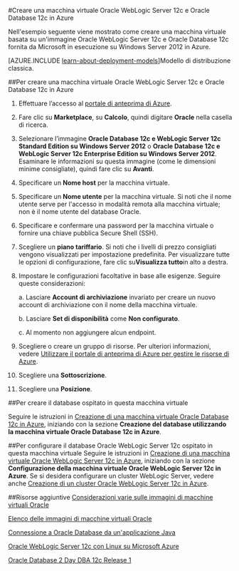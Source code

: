 <properties
	pageTitle="Oracle WebLogic Server e Database VM | Microsoft Azure"
	description="Creare un’immagine Oracle WebLogic Server c 12 e Database Oracle 12c Azure in esecuzione su Windows Server 2012, utilizzando il modello di distribuzione di gestione delle risorse."
	services="virtual-machines"
	authors="bbenz"
	documentationCenter=""
	tags="azure-resource-manager"/>

<tags
	ms.service="virtual-machines"
	ms.devlang="na"
	ms.topic="article"
	ms.tgt_pltfrm="vm-windows"
	ms.workload="infrastructure-services"
	ms.date="06/22/2015"
	ms.author="bbenz" />

#Creare una macchina virtuale Oracle WebLogic Server 12c e Oracle Database 12c in Azure

Nell'esempio seguente viene mostrato come creare una macchina virtuale basata su un'immagine Oracle WebLogic Server 12c e Oracle Database 12c fornita da Microsoft in esecuzione su Windows Server 2012 in Azure.

[AZURE.INCLUDE [learn-about-deployment-models](../../includes/learn-about-deployment-models-rm-include.md)]Modello di distribuzione classica.


##Per creare una macchina virtuale Oracle WebLogic Server 12c e Oracle Database 12c in Azure

1. Effettuare l’accesso al [portale di anteprima di Azure](https://ms.portal.azure.com/).

2.	Fare clic su **Marketplace**, su **Calcolo**, quindi digitare **Oracle** nella casella di ricerca.

3.	Selezionare l’immagine **Oracle Database 12c e WebLogic Server 12c Standard Edition su Windows Server 2012** o **Oracle Database 12c e WebLogic Server 12c Enterprise Edition su Windows Server 2012**. Esaminare le informazioni su questa immagine (come le dimensioni minime consigliate), quindi fare clic su **Avanti**.

4.	Specificare un **Nome host** per la macchina virtuale.

5.	Specificare un **Nome utente** per la macchina virtuale. Si noti che il nome utente serve per l'accesso in modalità remota alla macchina virtuale; non è il nome utente del database Oracle.

6.	Specificare e confermare una password per la macchina virtuale o fornire una chiave pubblica Secure Shell (SSH).

7.	Scegliere un **piano tariffario**. Si noti che i livelli di prezzo consigliati vengono visualizzati per impostazione predefinita. Per visualizzare tutte le opzioni di configurazione, fare clic su**Visualizza tutto**in alto a destra.

8. Impostare le configurazioni facoltative in base alle esigenze. Seguire queste considerazioni:

	a. Lasciare **Account di archiviazione** invariato per creare un nuovo account di archiviazione con il nome della macchina virtuale.

	b. Lasciare **Set di disponibilità** come **Non configurato**.

	c. Al momento non aggiungere alcun endpoint.

9.	Scegliere o creare un gruppo di risorse. Per ulteriori informazioni, vedere [Utilizzare il portale di anteprima di Azure per gestire le risorse di Azure](resource-group-portal.md).

10. Scegliere una **Sottoscrizione**.

11. Scegliere una **Posizione**.


##Per creare il database ospitato in questa macchina virtuale

Seguire le istruzioni in [Creazione di una macchina virtuale Oracle Database 12c in Azure](virtual-machines-creating-oracle-database-virtual-machine.md), iniziando con la sezione **Creazione del database utilizzando la macchina virtuale Oracle Database 12c in Azure**.

##Per configurare il database Oracle WebLogic Server 12c ospitato in questa macchina virtuale
Seguire le istruzioni in [Creazione di una macchina virtuale Oracle WebLogic Server 12c in Azure](virtual-machines-creating-oracle-webLogic-server-12c-virtual-machine.md), iniziando con la sezione **Configurazione della macchina virtuale Oracle WebLogic Server 12c in Azure**. Se si desidera configurare un cluster WebLogic Server, vedere anche [Creazione di un cluster Oracle WebLogic Server 12c in Azure](virtual-machines-creating-oracle-webLogic-server-12c-cluster.md).

##Risorse aggiuntive
[Considerazioni varie sulle immagini di macchine virtuali Oracle](miscellaneous-considerations-for-oracle-virtual-machine-images-new-article.md)

[Elenco delle immagini di macchine virtuali Oracle](virtual-machines-oracle-list-oracle-virtual-machine-images.md)

[Connessione a Oracle Database da un'applicazione Java](http://docs.oracle.com/cd/E11882_01/appdev.112/e12137/getconn.htm#TDPJD136)

[Oracle WebLogic Server 12c con Linux su Microsoft Azure](http://www.oracle.com/technetwork/middleware/weblogic/learnmore/oracle-weblogic-on-azure-wp-2020930.pdf)

[Oracle Database 2 Day DBA 12c Release 1](http://docs.oracle.com/cd/E16655_01/server.121/e17643/toc.htm)

<!---HONumber=AcomDC_1125_2015-->